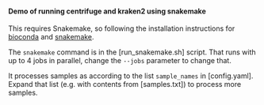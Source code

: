 #### Demo of running centrifuge and kraken2 using snakemake

This requires Snakemake, so following the installation instructions for [bioconda](https://bioconda.github.io/user/install.html)
and [snakemake](https://snakemake.readthedocs.io/en/stable/getting_started/installation.html).

The `snakemake` command is in the [run_snakemake.sh] script. That runs with up to 4 jobs in parallel, change
the `--jobs` parameter to change that.

It processes samples as according to the list `sample_names` in [config.yaml]. Expand that list (e.g. with contents from
[samples.txt]) to process more samples.
